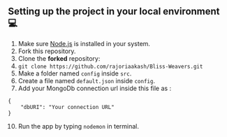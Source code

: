 ## Setting up the project in your local environment💻
1. Make sure [Node.js](https://nodejs.org/en/download/) is installed in your system.
2. Fork this repository.
3. Clone the **forked** repository:
5. `git clone https://github.com/rajoriaakash/Bliss-Weavers.git`
7. Make a folder named `config` inside `src`.
8. Create a file named `default.json` inside `config`.
9. Add your MongoDb connection url inside this file as : 
```
{
    "dbURI": "Your connection URL"
}
```
10. Run the app by typing `nodemon` in terminal.
